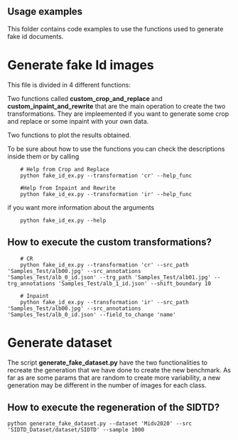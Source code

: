## Usage examples
This folder contains code examples to use the functions used to generate fake id documents.


# Generate fake Id images

This file is divided in 4 different functions:


Two functions called __custom_crop_and_replace__ and __custom_inpaint_and_rewrite__  that are the main operation to create the two transformations. They are impleemented if you want to generate some crop and replace or some inpaint with your own data. 

Two functions to plot the results obtained.

To be sure about how to use the functions you can check the descriptions inside them or by calling 

```
    # Help from Crop and Replace
    python fake_id_ex.py --transformation 'cr' --help_func

    #Help from Inpaint and Rewrite
    python fake_id_ex.py --transformation 'ir' --help_func
```

if you want more information about the arguments 
```
    python fake_id_ex.py --help
```
## How to execute the custom transformations?
```
    # CR
    python fake_id_ex.py --transformation 'cr' --src_path 'Samples_Test/alb00.jpg' --src_annotations 'Samples_Test/alb_0_id.json' --trg_path 'Samples_Test/alb01.jpg' --trg_annotations 'Samples_Test/alb_1_id.json' --shift_boundary 10

    # Inpaint
    python fake_id_ex.py --transformation 'ir' --src_path 'Samples_Test/alb00.jpg' --src_annotations 'Samples_Test/alb_0_id.json' --field_to_change 'name'

```

# Generate dataset

The script __generate_fake_dataset.py__ have the two functionalities to recreate the generation that we have done to create the new benchmark. As far as are some params that are random to create more variability, a new generation may be different in the number of images for each class.

## How to execute the regeneration of the SIDTD?

```
python generate_fake_dataset.py --dataset 'Midv2020' --src 'SIDTD_Dataset/dataset/SIDTD' --sample 1000
```
